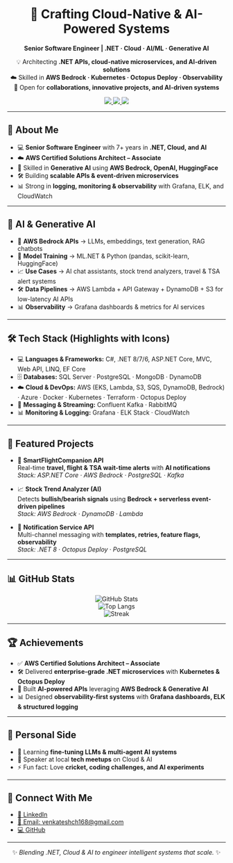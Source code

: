 <!-- Profile Header -->
<div align="center">

# 🚀 Crafting Cloud-Native & AI-Powered Systems  

**Senior Software Engineer | .NET · Cloud · AI/ML · Generative AI**  

💡 Architecting **.NET APIs, cloud-native microservices, and AI-driven solutions**  
☁️ Skilled in **AWS Bedrock · Kubernetes · Octopus Deploy · Observability**  
🤝 Open for **collaborations, innovative projects, and AI-driven systems**  

<a href="https://www.linkedin.com/in/venkatesh-ch-a6535329b">
  <img src="https://img.shields.io/badge/LinkedIn-Connect-blue?style=for-the-badge&logo=linkedin" />
</a>
<a href="mailto:venkateshch168@gmail.com">
  <img src="https://img.shields.io/badge/Email-venkateshch168%40gmail.com-red?style=for-the-badge&logo=gmail" />
</a>
<a href="https://github.com/venchava">
  <img src="https://img.shields.io/badge/GitHub-Profile-black?style=for-the-badge&logo=github" />
</a>

</div>

---

## 🧭 About Me  
- 💻 **Senior Software Engineer** with 7+ years in **.NET, Cloud, and AI**  
- ☁️ **AWS Certified Solutions Architect – Associate**  
- 🤖 Skilled in **Generative AI** using **AWS Bedrock, OpenAI, HuggingFace**  
- 🛠 Building **scalable APIs & event-driven microservices**  
- 📊 Strong in **logging, monitoring & observability** with Grafana, ELK, and CloudWatch  

---

## 🧠 AI & Generative AI
- 🤖 **AWS Bedrock APIs** → LLMs, embeddings, text generation, RAG chatbots  
- 🔬 **Model Training** → ML.NET & Python (pandas, scikit-learn, HuggingFace)  
- 📈 **Use Cases** → AI chat assistants, stock trend analyzers, travel & TSA alert systems  
- 🛠 **Data Pipelines** → AWS Lambda + API Gateway + DynamoDB + S3 for low-latency AI APIs  
- 📊 **Observability** → Grafana dashboards & metrics for AI services  

---

## 🛠 Tech Stack (Highlights with Icons)
- 💻 **Languages & Frameworks:** C#, .NET 8/7/6, ASP.NET Core, MVC, Web API, LINQ, EF Core  
- 🗄 **Databases:** SQL Server · PostgreSQL · MongoDB · DynamoDB  
- ☁️ **Cloud & DevOps:** AWS (EKS, Lambda, S3, SQS, DynamoDB, Bedrock) · Azure · Docker · Kubernetes · Terraform · Octopus Deploy  
- 🔔 **Messaging & Streaming:** Confluent Kafka · RabbitMQ  
- 📊 **Monitoring & Logging:** Grafana · ELK Stack · CloudWatch  

---

## 🚀 Featured Projects
- 🛫 **SmartFlightCompanion API**  
  Real-time **travel, flight & TSA wait-time alerts** with **AI notifications**  
  *Stack: ASP.NET Core · AWS Bedrock · PostgreSQL · Kafka*  

- 📈 **Stock Trend Analyzer (AI)**  
  Detects **bullish/bearish signals** using **Bedrock + serverless event-driven pipelines**  
  *Stack: AWS Bedrock · DynamoDB · Lambda*  

- 🔔 **Notification Service API**  
  Multi-channel messaging with **templates, retries, feature flags, observability**  
  *Stack: .NET 8 · Octopus Deploy · PostgreSQL*  

---

## 📊 GitHub Stats
<div align="center">

![GitHub Stats](https://github-readme-stats.vercel.app/api?username=venchava&show_icons=true&theme=radical)  
![Top Langs](https://github-readme-stats.vercel.app/api/top-langs/?username=venchava&layout=compact&theme=radical)  
![Streak](https://streak-stats.demolab.com?user=venchava&theme=radical&hide_border=false)  

</div>

---

## 🏆 Achievements
- ✅ **AWS Certified Solutions Architect – Associate**  
- 🛠 Delivered **enterprise-grade .NET microservices** with **Kubernetes & Octopus Deploy**  
- 🤖 Built **AI-powered APIs** leveraging **AWS Bedrock & Generative AI**  
- 📊 Designed **observability-first systems** with **Grafana dashboards, ELK & structured logging**  

---

## 🎯 Personal Side
- 🌱 Learning **fine-tuning LLMs & multi-agent AI systems**  
- 🎤 Speaker at local **tech meetups** on Cloud & AI  
- ⚡ Fun fact: Love **cricket, coding challenges, and AI experiments**  

---

## 🤝 Connect With Me  
- <a href="https://www.linkedin.com/in/venkatesh-ch-a6535329b">🔗 LinkedIn</a>  
- <a href="mailto:venkateshch168@gmail.com">📧 Email: venkateshch168@gmail.com</a>  
- <a href="https://github.com/venchava">💻 GitHub</a>  

---

<div align="center">

✨ *Blending .NET, Cloud & AI to engineer intelligent systems that scale.* ✨  

</div>
